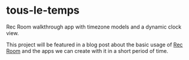 tous-le-temps
=============

Rec Room walkthrough app with timezone models and a dynamic clock view.

This project will be featured in a blog post about the basic usage of
[Rec Room](https://github.com/mozilla/recroom) and the apps we can create
with it in a short period of time.
